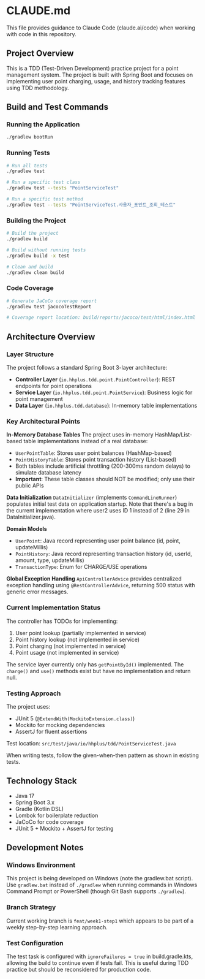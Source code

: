 # CLAUDE.md

This file provides guidance to Claude Code (claude.ai/code) when working with code in this repository.

## Project Overview

This is a TDD (Test-Driven Development) practice project for a point management system. The project is built with Spring Boot and focuses on implementing user point charging, usage, and history tracking features using TDD methodology.

## Build and Test Commands

### Running the Application
```bash
./gradlew bootRun
```

### Running Tests
```bash
# Run all tests
./gradlew test

# Run a specific test class
./gradlew test --tests "PointServiceTest"

# Run a specific test method
./gradlew test --tests "PointServiceTest.사용자_포인트_조회_테스트"
```

### Building the Project
```bash
# Build the project
./gradlew build

# Build without running tests
./gradlew build -x test

# Clean and build
./gradlew clean build
```

### Code Coverage
```bash
# Generate JaCoCo coverage report
./gradlew test jacocoTestReport

# Coverage report location: build/reports/jacoco/test/html/index.html
```

## Architecture Overview

### Layer Structure
The project follows a standard Spring Boot 3-layer architecture:
- **Controller Layer** (`io.hhplus.tdd.point.PointController`): REST endpoints for point operations
- **Service Layer** (`io.hhplus.tdd.point.PointService`): Business logic for point management
- **Data Layer** (`io.hhplus.tdd.database`): In-memory table implementations

### Key Architectural Points

**In-Memory Database Tables**
The project uses in-memory HashMap/List-based table implementations instead of a real database:
- `UserPointTable`: Stores user point balances (HashMap-based)
- `PointHistoryTable`: Stores point transaction history (List-based)
- Both tables include artificial throttling (200-300ms random delays) to simulate database latency
- **Important**: These table classes should NOT be modified; only use their public APIs

**Data Initialization**
`DataInitializer` (implements `CommandLineRunner`) populates initial test data on application startup. Note that there's a bug in the current implementation where user2 uses ID 1 instead of 2 (line 29 in DataInitializer.java).

**Domain Models**
- `UserPoint`: Java record representing user point balance (id, point, updateMillis)
- `PointHistory`: Java record representing transaction history (id, userId, amount, type, updateMillis)
- `TransactionType`: Enum for CHARGE/USE operations

**Global Exception Handling**
`ApiControllerAdvice` provides centralized exception handling using `@RestControllerAdvice`, returning 500 status with generic error messages.

### Current Implementation Status

The controller has TODOs for implementing:
1. User point lookup (partially implemented in service)
2. Point history lookup (not implemented in service)
3. Point charging (not implemented in service)
4. Point usage (not implemented in service)

The service layer currently only has `getPointById()` implemented. The `charge()` and `use()` methods exist but have no implementation and return null.

### Testing Approach

The project uses:
- JUnit 5 (`@ExtendWith(MockitoExtension.class)`)
- Mockito for mocking dependencies
- AssertJ for fluent assertions

Test location: `src/test/java/io/hhplus/tdd/PointServiceTest.java`

When writing tests, follow the given-when-then pattern as shown in existing tests.

## Technology Stack

- Java 17
- Spring Boot 3.x
- Gradle (Kotlin DSL)
- Lombok for boilerplate reduction
- JaCoCo for code coverage
- JUnit 5 + Mockito + AssertJ for testing

## Development Notes

### Windows Environment
This project is being developed on Windows (note the gradlew.bat script). Use `gradlew.bat` instead of `./gradlew` when running commands in Windows Command Prompt or PowerShell (though Git Bash supports `./gradlew`).

### Branch Strategy
Current working branch is `feat/week1-step1` which appears to be part of a weekly step-by-step learning approach.

### Test Configuration
The test task is configured with `ignoreFailures = true` in build.gradle.kts, allowing the build to continue even if tests fail. This is useful during TDD practice but should be reconsidered for production code.
